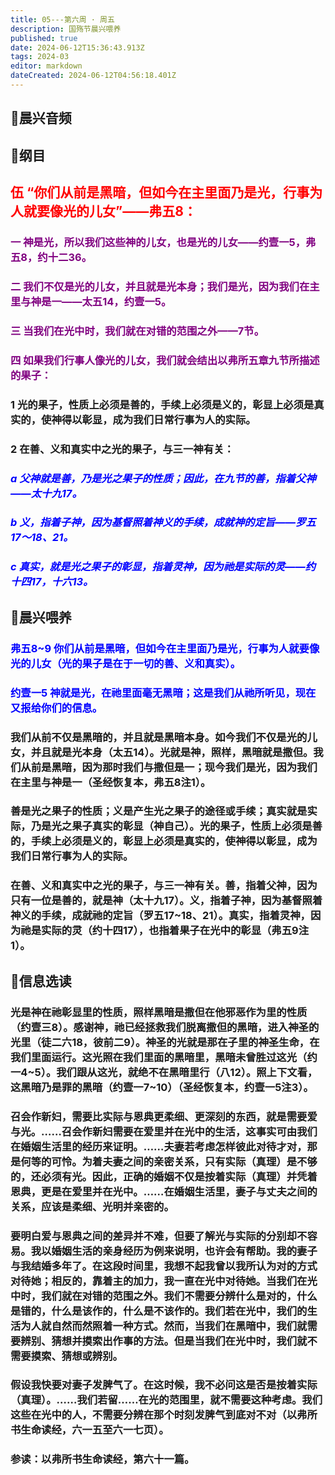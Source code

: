 ```yaml
---
title: 05---第六周 · 周五
description: 国殇节晨兴喂养
published: true
date: 2024-06-12T15:36:43.913Z
tags: 2024-03
editor: markdown
dateCreated: 2024-06-12T04:56:18.401Z
---
```


## 🎵晨兴音频

## 📖纲目

## <font color=red>伍    “你们从前是黑暗，但如今在主里面乃是光，行事为人就要像光的儿女”——弗五8：</font>

### <font color=purple>一    神是光，所以我们这些神的儿女，也是光的儿女——约壹一5，弗五8，约十二36。</font>

### <font color=purple>二    我们不仅是光的儿女，并且就是光本身；我们是光，因为我们在主里与神是一——太五14，约壹一5。</font>

### <font color=purple>三    当我们在光中时，我们就在对错的范围之外——7节。</font>

### <font color=purple>四    如果我们行事人像光的儿女，我们就会结出以弗所五章九节所描述的果子：</font>

### 1    光的果子，性质上必须是善的，手续上必须是义的，彰显上必须是真实的，使神得以彰显，成为我们日常行事为人的实际。

### 2    在善、义和真实中之光的果子，与三一神有关：

### <font color=blue>*a    父神就是善，乃是光之果子的性质；因此，在九节的善，指着父神——太十九17。*</font>

### <font color=blue>*b    义，指着子神，因为基督照着神义的手续，成就神的定旨——罗五17～18、21。*</font>

### <font color=blue>*c    真实，就是光之果子的彰显，指着灵神，因为祂是实际的灵——约十四17，十六13。*</font>

## 📖晨兴喂养

### <font color=blue>弗五8~9    你们从前是黑暗，但如今在主里面乃是光，行事为人就要像光的儿女（光的果子是在于一切的善、义和真实）。</font>

### <font color=blue>约壹一5    神就是光，在祂里面毫无黑暗；这是我们从祂所听见，现在又报给你们的信息。</font>

### 我们从前不仅是黑暗的，并且就是黑暗本身。如今我们不仅是光的儿女，并且就是光本身（太五14）。光就是神，照样，黑暗就是撒但。我们从前是黑暗，因为那时我们与撒但是一；现今我们是光，因为我们在主里与神是一（圣经恢复本，弗五8注1）。

### 善是光之果子的性质；义是产生光之果子的途径或手续；真实就是实际，乃是光之果子真实的彰显（神自己）。光的果子，性质上必须是善的，手续上必须是义的，彰显上必须是真实的，使神得以彰显，成为我们日常行事为人的实际。

### 在善、义和真实中之光的果子，与三一神有关。善，指着父神，因为只有一位是善的，就是神（太十九17）。义，指着子神，因为基督照着神义的手续，成就祂的定旨（罗五17~18、21）。真实，指着灵神，因为祂是实际的灵（约十四17），也指着果子在光中的彰显（弗五9注1）。

## 📖信息选读

### 光是神在祂彰显里的性质，照样黑暗是撒但在他邪恶作为里的性质（约壹三8）。感谢神，祂已经拯救我们脱离撒但的黑暗，进入神圣的光里（徒二六18，彼前二9）。神圣的光就是那在子里的神圣生命，在我们里面运行。这光照在我们里面的黑暗里，黑暗未曾胜过这光（约一4~5）。我们跟从这光，就绝不在黑暗里行（八12）。照上下文看，这黑暗乃是罪的黑暗（约壹一7~10）（圣经恢复本，约壹一5注3）。

### 召会作新妇，需要比实际与恩典更柔细、更深刻的东西，就是需要爱与光。……召会作新妇需要在爱里并在光中的生活，这事实可由我们在婚姻生活里的经历来证明。……夫妻若考虑怎样彼此对待才对，那是何等的可怜。为着夫妻之间的亲密关系，只有实际（真理）是不够的，还必须有光。因此，正确的婚姻不仅是按着实际（真理）并凭着恩典，更是在爱里并在光中。……在婚姻生活里，妻子与丈夫之间的关系，应该是柔细、光明并亲密的。

### 要明白爱与恩典之间的差异并不难，但要了解光与实际的分别却不容易。我以婚姻生活的亲身经历为例来说明，也许会有帮助。我的妻子与我结婚多年了。在这段时间里，我想不起我曾以我所认为对的方式对待她；相反的，靠着主的加力，我一直在光中对待她。当我们在光中时，我们就在对错的范围之外。我们不需要分辨什么是对的，什么是错的，什么是该作的，什么是不该作的。我们若在光中，我们的生活为人就自然而然照着一种方式。然而，当我们在黑暗中，我们就需要辨别、猜想并摸索出作事的方法。但是当我们在光中时，我们就不需要摸索、猜想或辨别。

### 假设我快要对妻子发脾气了。在这时候，我不必问这是否是按着实际（真理）。……我们若留……在光的范围里，就不需要这种考虑。我们这些在光中的人，不需要分辨在那个时刻发脾气到底对不对（以弗所书生命读经，六一五至六一七页）。

### 参读：以弗所书生命读经，第六十一篇。
<!-- Google tag (gtag.js) -->
<script async src="https://www.googletagmanager.com/gtag/js?id=G-1P8709Z16T"></script>
<script>
  window.dataLayer = window.dataLayer || [];
  function gtag(){dataLayer.push(arguments);}
  gtag('js', new Date());

  gtag('config', 'G-1P8709Z16T');
</script>
